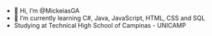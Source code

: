 - 👋 Hi, I’m @MickeiasGA
- 🌱 I’m currently learning C#, Java, JavaScript, HTML, CSS and SQL
- Studying at Technical High School of Campinas - UNICAMP
<!---
MickeiasGA/MickeiasGA is a ✨ special ✨ repository because its `README.md` (this file) appears on your GitHub profile.
You can click the Preview link to take a look at your changes.
--->
